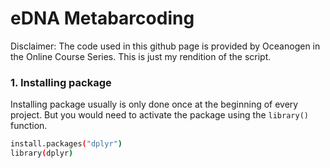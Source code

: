 # eDNA Metabarcoding 

Disclaimer: The code used in this github page is provided by Oceanogen in the Online Course Series. This is just my rendition of the script. 

### 1. Installing package 
Installing package usually is only done once at the beginning of every project. But you would need to activate the package using the `library()` function. 

```sh
install.packages("dplyr")
library(dplyr)
```
